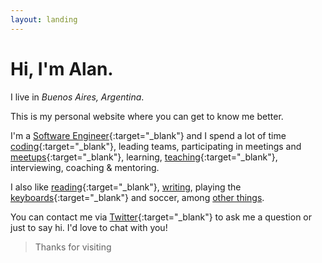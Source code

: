 ```yaml
---
layout: landing
---
```


# Hi, I'm Alan.

I live in _Buenos Aires, Argentina_.

This is my personal website where you can get to know me better.

I'm a [Software Engineer][Linkedin]{:target="_blank"} and I spend a lot of time [coding][Github]{:target="_blank"}, leading teams, participating in meetings and [meetups][Meetup]{:target="_blank"}, learning, [teaching][frontend-training]{:target="_blank"}, interviewing, coaching &amp; mentoring.

I also like [reading][Goodreads]{:target="_blank"}, [writing][blog], playing the [keyboards][SoundCloud]{:target="_blank"} and soccer, among [other things][about-me].

You can contact me via [Twitter]{:target="_blank"} to ask me a question or just to say hi. I'd love to chat with you!

> Thanks for visiting

[Linkedin]: https://www.linkedin.com/in/aaccurso
[Github]: http://github.com/aaccurso
[Meetup]: https://www.meetup.com/members/139833012
[frontend-training]: https://github.com/Graion/frontend-training
[Goodreads]: https://www.goodreads.com/user/show/31983601-alan-accurso
[Twitter]: https://twitter.com/aaaccurso
[SoundCloud]: https://soundcloud.com/alan-accurso
[about-me]: /about-me
[blog]: /blog
